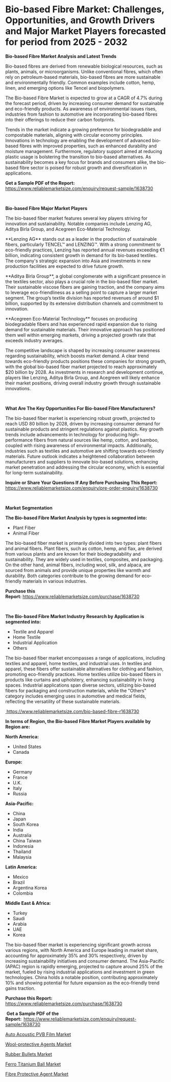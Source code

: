 <p><h1>Bio-based Fibre Market: Challenges, Opportunities, and Growth Drivers and Major Market Players forecasted for period from 2025 - 2032</h1></p><p><strong>Bio-based Fibre Market Analysis and Latest Trends</strong></p>
<p><p>Bio-based fibres are derived from renewable biological resources, such as plants, animals, or microorganisms. Unlike conventional fibres, which often rely on petroleum-based materials, bio-based fibres are more sustainable and environmentally friendly. Common examples include cotton, hemp, linen, and emerging options like Tencel and biopolymers.</p><p>The Bio-based Fibre Market is expected to grow at a CAGR of 4.7% during the forecast period, driven by increasing consumer demand for sustainable and eco-friendly products. As awareness of environmental issues rises, industries from fashion to automotive are incorporating bio-based fibres into their offerings to reduce their carbon footprints. </p><p>Trends in the market indicate a growing preference for biodegradable and compostable materials, aligning with circular economy principles. Innovations in technology are enabling the development of advanced bio-based fibres with improved properties, such as enhanced durability and moisture management. Furthermore, regulatory support aimed at reducing plastic usage is bolstering the transition to bio-based alternatives. As sustainability becomes a key focus for brands and consumers alike, the bio-based fibre sector is poised for robust growth and diversification in applications.</p></p>
<p><strong>Get a Sample PDF of the Report:&nbsp;</strong> <a href="https://www.reliablemarketsize.com/enquiry/request-sample/1638730?utm_campaign=1131&utm_medium=2&utm_source=Github&utm_content=ia&utm_term=23032025&utm_id=bio-based-fibre">https://www.reliablemarketsize.com/enquiry/request-sample/1638730</a></p>
<p>&nbsp;</p>
<p><strong>Bio-based Fibre Major Market Players</strong></p>
<p><p>The bio-based fiber market features several key players striving for innovation and sustainability. Notable companies include Lenzing AG, Aditya Birla Group, and Acegreen Eco-Material Technology. </p><p>**Lenzing AG** stands out as a leader in the production of sustainable fibers, particularly TENCEL™ and LENZING™. With a strong commitment to eco-friendly practices, Lenzing has reported annual revenues exceeding €1 billion, indicating consistent growth in demand for its bio-based textiles. The company's strategic expansion into Asia and investments in new production facilities are expected to drive future growth.</p><p>**Aditya Birla Group**, a global conglomerate with a significant presence in the textiles sector, also plays a crucial role in the bio-based fiber market. Their sustainable viscose fibers are gaining traction, and the company aims to leverage eco-friendliness as a selling point to capture a larger market segment. The group’s textile division has reported revenues of around $1 billion, supported by its extensive distribution channels and commitment to innovation.</p><p>**Acegreen Eco-Material Technology** focuses on producing biodegradable fibers and has experienced rapid expansion due to rising demand for sustainable materials. Their innovative approach has positioned them well within emerging markets, driving a projected growth rate that exceeds industry averages.</p><p>The competitive landscape is shaped by increasing consumer awareness regarding sustainability, which boosts market demand. A clear trend towards eco-friendly products positions these companies for strong growth, with the global bio-based fiber market projected to reach approximately $20 billion by 2028. As investments in research and development continue, players like Lenzing, Aditya Birla Group, and Acegreen will likely enhance their market positions, driving overall industry growth through sustainable innovations.</p></p>
<p>&nbsp;</p>
<p><strong>What Are The Key Opportunities For Bio-based Fibre Manufacturers?</strong></p>
<p><p>The bio-based fiber market is experiencing robust growth, projected to reach USD 80 billion by 2028, driven by increasing consumer demand for sustainable products and stringent regulations against plastics. Key growth trends include advancements in technology for producing high-performance fibers from natural sources like hemp, cotton, and bamboo, coupled with rising awareness of environmental impacts. Additionally, industries such as textiles and automotive are shifting towards eco-friendly materials. Future outlook indicates a heightened collaboration between manufacturers and suppliers to innovate bio-based solutions, enhancing market penetration and addressing the circular economy, which is essential for long-term sustainability.</p></p>
<p><strong>Inquire or Share Your Questions If Any Before Purchasing This Report:</strong> <a href="https://www.reliablemarketsize.com/enquiry/pre-order-enquiry/1638730?utm_campaign=1131&utm_medium=2&utm_source=Github&utm_content=ia&utm_term=23032025&utm_id=bio-based-fibre">https://www.reliablemarketsize.com/enquiry/pre-order-enquiry/1638730</a></p>
<p>&nbsp;</p>
<p><strong>Market Segmentation</strong></p>
<p><strong>The Bio-based Fibre Market Analysis by types is segmented into:</strong></p>
<p><ul><li>Plant Fiber</li><li>Animal Fiber</li></ul></p>
<p><p>The bio-based fiber market is primarily divided into two types: plant fibers and animal fibers. Plant fibers, such as cotton, hemp, and flax, are derived from various plants and are known for their biodegradability and sustainability. They are widely used in textiles, composites, and packaging. On the other hand, animal fibers, including wool, silk, and alpaca, are sourced from animals and provide unique properties like warmth and durability. Both categories contribute to the growing demand for eco-friendly materials in various industries.</p></p>
<p><strong>Purchase this Report:&nbsp;</strong><a href="https://www.reliablemarketsize.com/purchase/1638730?utm_campaign=1131&utm_medium=2&utm_source=Github&utm_content=ia&utm_term=23032025&utm_id=bio-based-fibre">https://www.reliablemarketsize.com/purchase/1638730</a></p>
<p>&nbsp;</p>
<p><strong>The Bio-based Fibre Market Industry Research by Application is segmented into:</strong></p>
<p><ul><li>Textile and Apparel</li><li>Home Textile</li><li>Industrial Application</li><li>Others</li></ul></p>
<p><p>The bio-based fiber market encompasses a range of applications, including textiles and apparel, home textiles, and industrial uses. In textiles and apparel, these fibers offer sustainable alternatives for clothing and fashion, promoting eco-friendly practices. Home textiles utilize bio-based fibers in products like curtains and upholstery, enhancing sustainability in living spaces. Industrial applications span diverse sectors, utilizing bio-based fibers for packaging and construction materials, while the "Others" category includes emerging uses in automotive and medical fields, reflecting the versatility of these sustainable materials.</p></p>
<p><a href="https://www.reliablemarketsize.com/bio-based-fibre-r1638730?utm_campaign=1131&utm_medium=2&utm_source=Github&utm_content=ia&utm_term=23032025&utm_id=bio-based-fibre">&nbsp;https://www.reliablemarketsize.com/bio-based-fibre-r1638730</a></p>
<p><strong>In terms of Region, the Bio-based Fibre Market Players available by Region are:</strong></p>
<p>
    <p> <strong> North America: </strong>
        <ul>
            <li>United States</li>
            <li>Canada</li>
        </ul>
        </p> 
    <p> <strong> Europe: </strong>
        <ul>
            <li>Germany</li>
            <li>France</li>
            <li>U.K.</li>
            <li>Italy</li>
            <li>Russia</li>
        </ul>
        </p> 
    <p> <strong> Asia-Pacific: </strong>
        <ul>
            <li>China</li>
            <li>Japan</li>
            <li>South Korea</li>
            <li>India</li>
            <li>Australia</li>
            <li>China Taiwan</li>
            <li>Indonesia</li>
            <li>Thailand</li>
            <li>Malaysia</li>
        </ul>
        </p> 
    <p> <strong> Latin America: </strong>
        <ul>
            <li>Mexico</li>
            <li>Brazil</li>
            <li>Argentina Korea</li>
            <li>Colombia</li>
        </ul>
        </p> 
    <p> <strong> Middle East & Africa: </strong>
        <ul>
            <li>Turkey</li>
            <li>Saudi</li>
            <li>Arabia</li>
            <li>UAE</li>
            <li>Korea</li>
        </ul>
    </p>
    </p>
<p><p>The bio-based fiber market is experiencing significant growth across various regions, with North America and Europe leading in market share, accounting for approximately 35% and 30% respectively, driven by increasing sustainability initiatives and consumer demand. The Asia-Pacific (APAC) region is rapidly emerging, projected to capture around 25% of the market, fueled by rising industrial applications and investment in green technologies. China holds a notable position, contributing approximately 10% and showing potential for future expansion as the eco-friendly trend gains traction.</p></p>
<p><strong>Purchase this Report: </strong><a href="https://www.reliablemarketsize.com/purchase/1638730?utm_campaign=1131&utm_medium=2&utm_source=Github&utm_content=ia&utm_term=23032025&utm_id=bio-based-fibre">https://www.reliablemarketsize.com/purchase/1638730</a></p>
<p>&nbsp;<strong>Get a Sample PDF of the Report:&nbsp;&nbsp;</strong><a href="https://www.reliablemarketsize.com/enquiry/request-sample/1638730?utm_campaign=1131&utm_medium=2&utm_source=Github&utm_content=ia&utm_term=23032025&utm_id=bio-based-fibre">https://www.reliablemarketsize.com/enquiry/request-sample/1638730</a></p>
<p><strong></strong></p>
<p><p><a href="https://github.com/bhatttutty2p/Market-Research-Report-List-1/blob/main/auto-acoustic-pvb-film-market.md?utm_campaign=1131&utm_medium=2&utm_source=Github&utm_content=ia&utm_term=23032025&utm_id=bio-based-fibre">Auto Acoustic PVB Film Market</a></p><p><a href="https://github.com/leptouwrites/Market-Research-Report-List-1/blob/main/wool-protective-agents-market.md?utm_campaign=1131&utm_medium=2&utm_source=Github&utm_content=ia&utm_term=23032025&utm_id=bio-based-fibre">Wool-protective Agents Market</a></p><p><a href="https://github.com/ekerswenzlb0/Market-Research-Report-List-1/blob/main/rubber-bullets-market.md?utm_campaign=1131&utm_medium=2&utm_source=Github&utm_content=ia&utm_term=23032025&utm_id=bio-based-fibre">Rubber Bullets Market</a></p><p><a href="https://github.com/sphaabrose/Market-Research-Report-List-1/blob/main/ferro-titanium-ball-market.md?utm_campaign=1131&utm_medium=2&utm_source=Github&utm_content=ia&utm_term=23032025&utm_id=bio-based-fibre">Ferro Titanium Ball Market</a></p><p><a href="https://github.com/colloerrinbp/Market-Research-Report-List-1/blob/main/fibre-protective-agent-market.md?utm_campaign=1131&utm_medium=2&utm_source=Github&utm_content=ia&utm_term=23032025&utm_id=bio-based-fibre">Fibre Protective Agent Market</a></p></p>